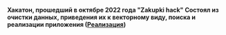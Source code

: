**Хакатон, прошедший в октябре 2022 года "Zakupki hack"
Состоял из очистки данных, приведения их к векторному виду, поиска и реализации приложения ([Реализация](https://github.com/MokretsovaViktoria/Hack/blob/main/zakupki_hack/main.ipynb))**
